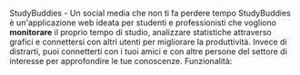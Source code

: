 StudyBuddies - Un social media che non ti fa perdere tempo
StudyBuddies è un'applicazione web ideata per studenti e professionisti che vogliono **monitorare** il proprio tempo di studio, analizzare statistiche attraverso grafici e connettersi con altri utenti per migliorare la produttività. Invece di distrarti, puoi connetterti con i tuoi amici e con altre persone del settore di interesse per approfondire le tue conoscenze.
Funzionalità:
